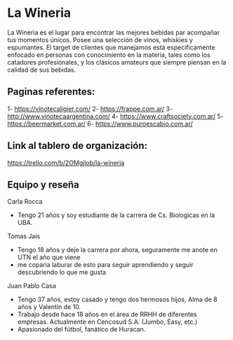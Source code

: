 # La Wineria
  La Wineria es el lugar para encontrar las mejores bebidas par acompañar tus momentos únicos. Posee una selección de vinos, whiskies y espumantes. El target de clientes que manejamos está especificamente enfocado en personas con conocimiento en la materia, tales como los catadores profesionales, y los clásicos amateurs que siempre piensan en la calidad de sus bebidas.

## Paginas referentes:

1- https://vinotecaligier.com/
2- https://frappe.com.ar/
3- http://www.vinotecaargentina.com/
4- https://www.craftsociety.com.ar/
5- https://beermarket.com.ar/
6- https://www.puroescabio.com.ar/

## Link al tablero de organización:

https://trello.com/b/2OMgjlob/la-wineria

## Equipo y reseña

Carla Rocca
- Tengo 21 años y soy estudiante de la carrera de Cs. Biologicas en la UBA.

 Tomas Jais
- Tengo 18 años y deje la carrera por ahora, seguramente me anote en UTN el año que viene
- me coparia laburar de esto para seguir aprendiendo y seguir descubriendo lo que me gusta

Juan Pablo Casa
- Tengo 37 años, estoy casado y tengo dos hermosos hijos, Alma de 8 años y Valentin de 10.
- Trabajo desde hace 18 años en el área de RRHH de diferentes empresas. Actualmente en Cencosud S.A. (Jumbo, Easy, etc.)
- Apasionado del fútbol, fanático de Huracan.
